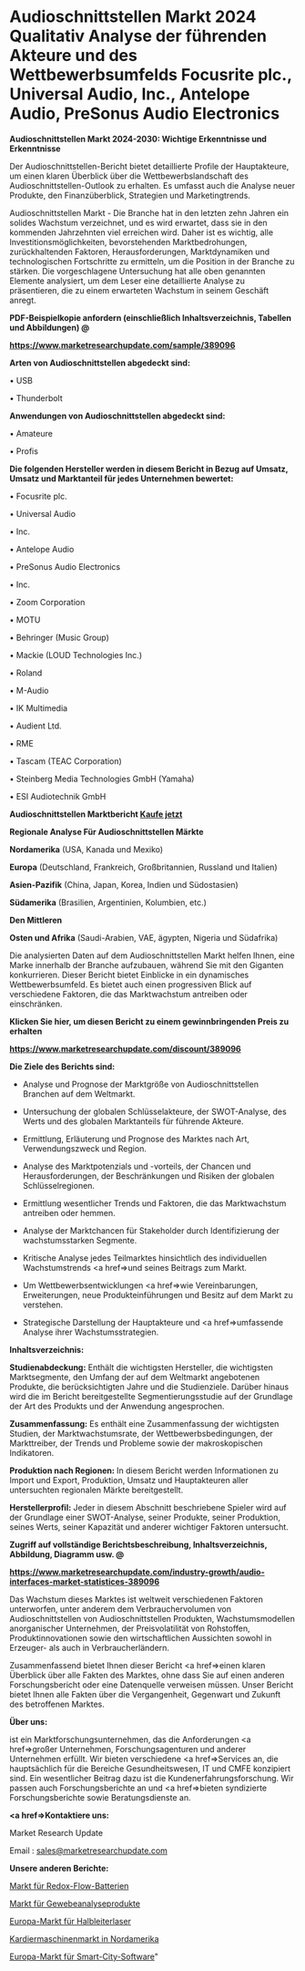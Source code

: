 # Audioschnittstellen Markt 2024 Qualitativ Analyse der führenden Akteure und des Wettbewerbsumfelds Focusrite plc., Universal Audio, Inc., Antelope Audio, PreSonus Audio Electronics

<strong>Audioschnittstellen Markt 2024-2030: Wichtige Erkenntnisse und Erkenntnisse</strong>

Der Audioschnittstellen-Bericht bietet detaillierte Profile der Hauptakteure, um einen klaren Überblick über die Wettbewerbslandschaft des Audioschnittstellen-Outlook zu erhalten. Es umfasst auch die Analyse neuer Produkte, den Finanzüberblick, Strategien und Marketingtrends.

Audioschnittstellen Markt - Die Branche hat in den letzten zehn Jahren ein solides Wachstum verzeichnet, und es wird erwartet, dass sie in den kommenden Jahrzehnten viel erreichen wird. Daher ist es wichtig, alle Investitionsmöglichkeiten, bevorstehenden Marktbedrohungen, zurückhaltenden Faktoren, Herausforderungen, Marktdynamiken und technologischen Fortschritte zu ermitteln, um die Position in der Branche zu stärken. Die vorgeschlagene Untersuchung hat alle oben genannten Elemente analysiert, um dem Leser eine detaillierte Analyse zu präsentieren, die zu einem erwarteten Wachstum in seinem Geschäft anregt.



<strong><b>PDF-Beispielkopie anfordern (einschließlich Inhaltsverzeichnis, Tabellen und Abbildungen) @ </b></strong>

<strong><a href=https://www.marketresearchupdate.com/sample/389096>

<strong>https://www.marketresearchupdate.com/sample/389096</u></a></strong></strong>



<strong>Arten von Audioschnittstellen abgedeckt sind:</strong>

• USB

• Thunderbolt



<strong>Anwendungen von Audioschnittstellen abgedeckt sind:</strong>

• Amateure

• Profis



<strong>Die folgenden Hersteller werden in diesem Bericht in Bezug auf Umsatz, Umsatz und Marktanteil für jedes Unternehmen bewertet:</strong>

• Focusrite plc.

• Universal Audio

• Inc.

• Antelope Audio

• PreSonus Audio Electronics

• Inc.

• Zoom Corporation

• MOTU

• Behringer (Music Group)

• Mackie (LOUD Technologies Inc.)

• Roland

• M-Audio

• IK Multimedia

• Audient Ltd.

• RME

• Tascam (TEAC Corporation)

• Steinberg Media Technologies GmbH (Yamaha)

• ESI Audiotechnik GmbH



<strong>Audioschnittstellen Marktbericht <a href=https://www.marketresearchupdate.com/buynow/389096>Kaufe jetzt</a></strong>



<strong>Regionale Analyse Für Audioschnittstellen Märkte</strong>



<strong>Nordamerika</strong> (USA, Kanada und Mexiko)



<strong>Europa</strong> (Deutschland, Frankreich, Großbritannien, Russland und Italien)



<strong>Asien-Pazifik</strong> (China, Japan, Korea, Indien und Südostasien)



<strong>Südamerika</strong> (Brasilien, Argentinien, Kolumbien, etc.)



<strong>Den Mittleren</strong> 

<strong>Osten und Afrika</strong> (Saudi-Arabien, VAE, ägypten, Nigeria und Südafrika)

Die analysierten Daten auf dem Audioschnittstellen Markt helfen Ihnen, eine Marke innerhalb der Branche aufzubauen, während Sie mit den Giganten konkurrieren. Dieser Bericht bietet Einblicke in ein dynamisches Wettbewerbsumfeld. Es bietet auch einen progressiven Blick auf verschiedene Faktoren, die das Marktwachstum antreiben oder einschränken.



<strong>Klicken Sie hier, um diesen Bericht zu einem gewinnbringenden Preis zu erhalten
</strong>

<strong><a href=https://www.marketresearchupdate.com/discount/389096>https://www.marketresearchupdate.com/discount/389096</b></u></strong></a>



<strong>Die Ziele des Berichts sind:</strong>

- Analyse und Prognose der Marktgröße von Audioschnittstellen Branchen auf dem Weltmarkt.

- Untersuchung der globalen Schlüsselakteure, der SWOT-Analyse, des Werts und des globalen Marktanteils für führende Akteure.

- Ermittlung, Erläuterung und Prognose des Marktes nach Art, Verwendungszweck und Region.

- Analyse des Marktpotenzials und -vorteils, der Chancen und Herausforderungen, der Beschränkungen und Risiken der globalen Schlüsselregionen.

- Ermittlung wesentlicher Trends und Faktoren, die das Marktwachstum antreiben oder hemmen.

- Analyse der Marktchancen für Stakeholder durch Identifizierung der wachstumsstarken Segmente.

- Kritische Analyse jedes Teilmarktes hinsichtlich des individuellen Wachstumstrends <a href=>und</a> seines Beitrags zum Markt.

- Um Wettbewerbsentwicklungen <a href=>wie</a> Vereinbarungen, Erweiterungen, neue Produkteinführungen und Besitz auf dem Markt zu verstehen.

- Strategische Darstellung der Hauptakteure und <a href=>umfas</a>sende Analyse ihrer Wachstumsstrategien.



<strong>Inhaltsverzeichnis:</strong>



<strong>Studienabdeckung:</strong> Enthält die wichtigsten Hersteller, die wichtigsten Marktsegmente, den Umfang der auf dem Weltmarkt angebotenen Produkte, die berücksichtigten Jahre und die Studienziele. Darüber hinaus wird die im Bericht bereitgestellte Segmentierungsstudie auf der Grundlage der Art des Produkts und der Anwendung angesprochen.



<strong>Zusammenfassung:</strong> Es enthält eine Zusammenfassung der wichtigsten Studien, der Marktwachstumsrate, der Wettbewerbsbedingungen, der Markttreiber, der Trends und Probleme sowie der makroskopischen Indikatoren.



<strong>Produktion nach Regionen:</strong> In diesem Bericht werden Informationen zu Import und Export, Produktion, Umsatz und Hauptakteuren aller untersuchten regionalen Märkte bereitgestellt.



<strong>Herstellerprofil:</strong> Jeder in diesem Abschnitt beschriebene Spieler wird auf der Grundlage einer SWOT-Analyse, seiner Produkte, seiner Produktion, seines Werts, seiner Kapazität und anderer wichtiger Faktoren untersucht.



<strong><b>Zugriff auf vollständige Berichtsbeschreibung, Inhaltsverzeichnis, Abbildung, Diagramm usw. @ </b></strong>

<strong><a href=https://www.marketresearchupdate.com/industry-growth/audio-interfaces-market-statistices-389096>https://www.marketresearchupdate.com/industry-growth/audio-interfaces-market-statistices-389096</a></strong>

Das Wachstum dieses Marktes ist weltweit verschiedenen Faktoren unterworfen, unter anderem dem Verbrauchervolumen von Audioschnittstellen von Audioschnittstellen Produkten, Wachstumsmodellen anorganischer Unternehmen, der Preisvolatilität von Rohstoffen, Produktinnovationen sowie den wirtschaftlichen Aussichten sowohl in Erzeuger- als auch in Verbraucherländern.

Zusammenfassend bietet Ihnen dieser Bericht <a href=>einen</a> klaren Überblick über alle Fakten des Marktes, ohne dass Sie auf einen anderen Forschungsbericht oder eine Datenquelle verweisen müssen. Unser Bericht bietet Ihnen alle Fakten über die Vergangenheit, Gegenwart und Zukunft des betroffenen Marktes.



<strong>Über uns:</strong>

 ist ein Marktforschungsunternehmen, das die Anforderungen <a href=>großer</a> Unternehmen, Forschungsagenturen und anderer Unternehmen erfüllt. Wir bieten verschiedene <a href=>Services</a> an, die hauptsächlich für die Bereiche Gesundheitswesen, IT und CMFE konzipiert sind. Ein wesentlicher Beitrag dazu ist die Kundenerfahrungsforschung. Wir passen auch Forschungsberichte an und <a href=>bieten</a> syndizierte Forschungsberichte sowie Beratungsdienste an.



<strong><a href=>Kontaktiere uns:</a></strong>

Market Research Update

Email : sales@marketresearchupdate.com



<strong>Unsere anderen Berichte:</strong>

<a href=https://www.linkedin.com/pulse/redox-flow-batteries-market-size-growth-set-surge-significantly>Markt für Redox-Flow-Batterien</a>

<a href=https://www.linkedin.com/pulse/tissue-analysis-products-market-research-report-reveals>Markt für Gewebeanalyseprodukte</a>

<a href=https://www.linkedin.com/pulse/europe-semiconductor-laser-market-size-technologies>Europa-Markt für Halbleiterlaser</a>

<a href=https://www.linkedin.com/pulse/north-america-carding-machine-market-2023-usd>Kardiermaschinenmarkt in Nordamerika</a>

<a href=https://www.linkedin.com/pulse/europe-smart-city-software-market-size-growth>Europa-Markt für Smart-City-Software</a>"
